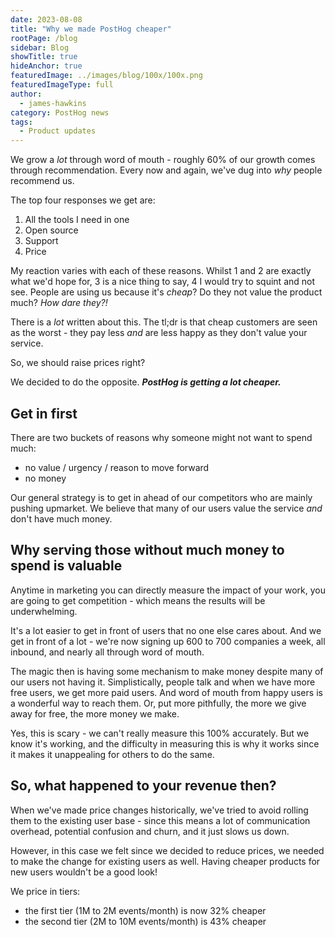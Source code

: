 ```yaml
---
date: 2023-08-08
title: "Why we made PostHog cheaper"
rootPage: /blog
sidebar: Blog
showTitle: true
hideAnchor: true
featuredImage: ../images/blog/100x/100x.png
featuredImageType: full
author:
  - james-hawkins
category: PostHog news
tags: 
  - Product updates
---
```


We grow a _lot_ through word of mouth - roughly 60% of our growth comes through recommendation. Every now and again, we've dug into _why_ people recommend us.

The top four responses we get are:

1. All the tools I need in one
2. Open source
3. Support
4. Price

My reaction varies with each of these reasons. Whilst 1 and 2 are exactly what we'd hope for, 3 is a nice thing to say, 4 I would try to squint and not see. People are using us because it's _cheap_? Do they not value the product much? _How dare they?!_

There is a _lot_ written about this. The tl;dr is that cheap customers are seen as the worst - they pay less _and_ are less happy as they don't value your service.

So, we should raise prices right?

We decided to do the opposite. ***PostHog is getting a lot cheaper.***

## Get in first

There are two buckets of reasons why someone might not want to spend much:

* no value / urgency / reason to move forward
* no money

Our general strategy is to get in ahead of our competitors who are mainly pushing upmarket. We believe that many of our users value the service _and_ don't have much money.

## Why serving those without much money to spend is valuable

Anytime in marketing you can directly measure the impact of your work, you are going to get competition - which means the results will be underwhelming.

It's a lot easier to get in front of users that no one else cares about. And we get in front of a lot - we're now signing up 600 to 700 companies a week, all inbound, and nearly all through word of mouth.

The magic then is having some mechanism to make money despite many of our users not having it. Simplistically, people talk and when we have more free users, we get more paid users. And word of mouth from happy users is a wonderful way to reach them. Or, put more pithfully, the more we give away for free, the more money we make.

Yes, this is scary - we can't really measure this 100% accurately. But we know it's working, and the difficulty in measuring this is why it works since it makes it unappealing for others to do the same.

## So, what happened to your revenue then?

When we've made price changes historically, we've tried to avoid rolling them to the existing user base - since this means a lot of communication overhead, potential confusion and churn, and it just slows us down.

However, in this case we felt since we decided to reduce prices, we needed to make the change for existing users as well. Having cheaper products for new users wouldn't be a good look!

We price in tiers:

* the first tier (1M to 2M events/month) is now 32% cheaper
* the second tier (2M to 10M events/month) is 43% cheaper
